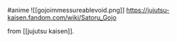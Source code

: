 #anime 
![[gojoimmessureablevoid.png]]
https://jujutsu-kaisen.fandom.com/wiki/Satoru_Gojo

from [[jujutsu kaisen]].